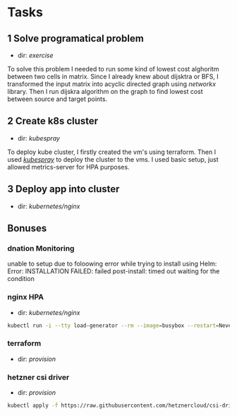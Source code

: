 # Tasks

## 1 Solve programatical problem

- dir: *exercise*

To solve this problem I needed to run some kind of lowest cost alghoritm between two cells in matrix.
Since I already knew about dijsktra or BFS, I transformed the input matrix into acyclic directed graph using  *networkx* library. Then I run dijskra algorithm on the graph to find lowest cost between source and target points.

## 2 Create k8s cluster

- dir: *kubespray*

To deploy kube cluster, I firstly created the vm's using terraform. Then I used [*kubespray*](http://kubespray.io) to deploy the cluster to the vms. I used basic setup, just allowed metrics-server for HPA purposes. 

## 3 Deploy app into cluster

- dir: *kubernetes/nginx*


## Bonuses

### dnation Monitoring

unable to setup due to foloowing error while trying to install using Helm:
Error: INSTALLATION FAILED: failed post-install: timed out waiting for the condition

### nginx HPA

- dir: *kubernetes/nginx*

```bash
kubectl run -i --tty load-generator --rm --image=busybox --restart=Never -- /bin/sh -c "while sleep 0.01; do wget -q -O- http://nginx; done"
```

### terraform

- dir: *provision*

### hetzner csi driver

- dir: *provision*

```bash
kubectl apply -f https://raw.githubusercontent.com/hetznercloud/csi-driver/v1.5.1/deploy/kubernetes/hcloud-csi.yml
```